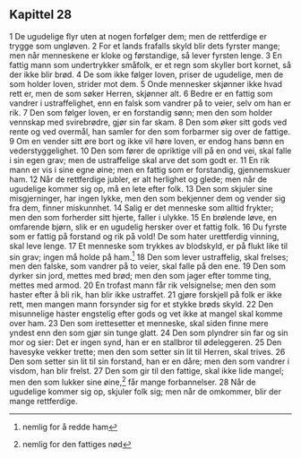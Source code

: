 ## Kapittel 28

1 De ugudelige flyr uten at nogen forfølger dem; men de rettferdige er trygge som ungløven. 
2 For et lands frafalls skyld blir dets fyrster mange; men når menneskene er kloke og førstandige, så lever fyrsten lenge. 
3 En fattig mann som undertrykker småfolk, er et regn som skyller bort kornet, så der ikke blir brød. 
4 De som ikke følger loven, priser de ugudelige, men de som holder loven, strider mot dem. 
5 Onde mennesker skjønner ikke hvad rett er, men de som søker Herren, skjønner alt. 
6 Bedre er en fattig som vandrer i ustraffelighet, enn en falsk som vandrer på to veier, selv om han er rik. 
7 Den som følger loven, er en forstandig sønn; men den som holder vennskap med svirebrødre, gjør sin far skam. 
8 Den som øker sitt gods ved rente og ved overmål, han samler for den som forbarmer sig over de fattige. 
9 Om en vender sitt øre bort og ikke vil høre loven, er endog hans bønn en vederstyggelighet. 
10 Den som fører de opriktige vill på en ond vei, skal falle i sin egen grav; men de ustraffelige skal arve det som godt er. 
11 En rik mann er vis i sine egne øine; men en fattig som er forstandig, gjennemskuer ham. 
12 Når de rettferdige jubler, er alt herlighet og glede; men når de ugudelige kommer sig op, må en lete efter folk. 
13 Den som skjuler sine misgjerninger, har ingen lykke, men den som bekjenner dem og vender sig fra dem, finner miskunnhet. 
14 Salig er det menneske som alltid frykter; men den som forherder sitt hjerte, faller i ulykke. 
15 En brølende løve, en omfarende bjørn, slik er en ugudelig hersker over et fattig folk. 
16 Du fyrste som er fattig på forstand og rik på vold! De som hater urettferdig vinning, skal leve lenge. 
17 Et menneske som trykkes av blodskyld, er på flukt like til sin grav; ingen må holde på ham.[^1] 
18 Den som lever ustraffelig, skal frelses; men den falske, som vandrer på to veier, skal falle på den ene. 
19 Den som dyrker sin jord, mettes med brød; men den som jager efter tomme ting, mettes med armod. 
20 En trofast mann får rik velsignelse; men den som haster efter å bli rik, han blir ikke ustraffet. 
21 gjøre forskjell på folk er ikke rett, men mangen mann forsynder sig for et stykke brøds skyld. 
22 Den misunnelige haster engstelig efter gods og vet ikke at mangel skal komme over ham. 
23 Den som irettesetter et menneske, skal siden finne mere yndest enn den som gjør sin tunge glatt. 
24 Den som plyndrer sin far og sin mor og sier: Det er ingen synd, han er en stallbror til ødeleggeren. 
25 Den havesyke vekker trette; men den som setter sin lit til Herren, skal trives. 
26 Den som setter sin lit til sin forstand, han er en dåre; men den som vandrer i visdom, han blir frelst. 
27 Den som gir til den fattige, skal ikke lide mangel; men den som lukker sine øine,[^2] får mange forbannelser. 
28 Når de ugudelige kommer sig op, skjuler folk sig; men når de omkommer, blir der mange rettferdige.

[^1]: nemlig for å redde ham
[^2]: nemlig for den fattiges nød